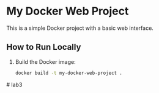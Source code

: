# My Docker Web Project

This is a simple Docker project with a basic web interface.

## How to Run Locally

1. Build the Docker image:
   ```bash
   docker build -t my-docker-web-project .
#   l a b 3  
 
